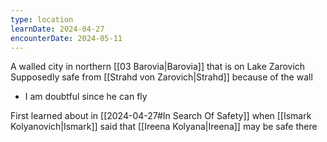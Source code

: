 ```yaml
---
type: location
learnDate: 2024-04-27
encounterDate: 2024-05-11
---
```

A walled city in northern [[03 Barovia|Barovia]] that is on Lake Zarovich
Supposedly safe from [[Strahd von Zarovich|Strahd]] because of the wall
- I am doubtful since he can fly

First learned about in [[2024-04-27#In Search Of Safety]] when [[Ismark Kolyanovich|Ismark]] said that [[Ireena Kolyana|Ireena]] may be safe there